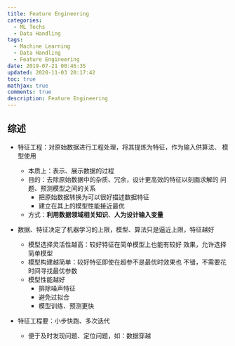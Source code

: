 ```yaml
---
title: Feature Engineering
categories:
  - ML Techs
  - Data Handling
tags:
  - Machine Learning
  - Data Handling
  - Feature Engineering
date: 2019-07-21 00:46:35
updated: 2020-11-03 20:17:42
toc: true
mathjax: true
comments: true
description: Feature Engineering
---
```


##	综述

-	特征工程：对原始数据进行工程处理，将其提炼为特征，作为输入供算法、
	模型使用
	-	本质上：表示、展示数据的过程
	-	目的：去除原始数据中的杂质、冗余，设计更高效的特征以刻画求解的
		问题、预测模型之间的关系
		-	把原始数据转换为可以很好描述数据特征
		-	建立在其上的模型性能接近最优
	-	方式：**利用数据领域相关知识**、**人为设计输入变量**

-	数据、特征决定了机器学习的上限，模型、算法只是逼近上限，特征越好
	-	模型选择灵活性越高：较好特征在简单模型上也能有较好
		效果，允许选择简单模型
	-	模型构建越简单：较好特征即使在超参不是最优时效果也
		不错，不需要花时间寻找最优参数
	-	模型性能越好
		-	排除噪声特征
		-	避免过拟合
		-	模型训练、预测更快

-	特征工程要：小步快跑、多次迭代
	-	便于及时发现问题、定位问题，如：数据穿越


